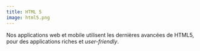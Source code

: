```yaml
---
title: HTML 5
image: html5.png
---
```


Nos applications web et mobile utilisent les dernières avancées de HTML5, pour
des applications riches et *user-friendly*.
